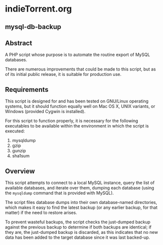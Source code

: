 # indieTorrent.org

## mysql-db-backup

## Abstract

A PHP script whose purpose is to automate the routine export of MySQL databases.

There are numerous improvements that could be made to this script, but as of its initial public release, it is suitable for production use.

## Requirements

This script is designed for and has been tested on GNU/Linux operating systems, but it should function equally well on Mac OS X, UNIX variants, or Windows (provided Cygwin is installed).

For this script to function properly, it is necessary for the following executables to be available within the environment in which the script is executed:

1. mysqldump
2. gzip
3. gunzip
4. sha1sum

## Overview

This script attempts to connect to a local MySQL instance, query the list of available databases, and iterate over them, dumping each database (using the `mysqldump` command that is provided with MySQL).

The script files database dumps into their own database-named directories, which makes it easy to find the latest backup (or any earlier backup, for that matter) if the need to restore arises.

To prevent wasteful backups, the script checks the just-dumped backup against the previous backup to determine if both backups are identical; if they are, the just-dumped backup is discarded, as this indicates that no new data has been added to the target database since it was last backed-up.